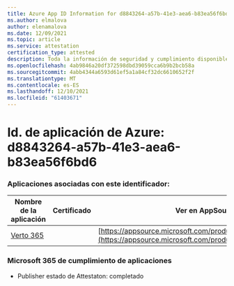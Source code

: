```yaml
---
title: Azure App ID Information for d8843264-a57b-41e3-aea6-b83ea56f6bd6
ms.author: elmalova
author: elenamalova
ms.date: 12/09/2021
ms.topic: article
ms.service: attestation
certification_type: attested
description: Toda la información de seguridad y cumplimiento disponible para d8843264-a57b-41e3-aea6-b83ea56f6bd6.
ms.openlocfilehash: 4ab9846a20df372598dbd39059cca6b9b2bcb58a
ms.sourcegitcommit: 4abb4344a6593d61ef5a1a84cf32dc6610652f2f
ms.translationtype: MT
ms.contentlocale: es-ES
ms.lasthandoff: 12/10/2021
ms.locfileid: "61403671"
---
```

# <a name="azure-app-id-d8843264-a57b-41e3-aea6-b83ea56f6bd6"></a>Id. de aplicación de Azure: d8843264-a57b-41e3-aea6-b83ea56f6bd6


### <a name="apps-associated-with-this-id"></a>Aplicaciones asociadas con este identificador:
| **Nombre de la aplicación** | **Certificado** | **Ver en AppSource** |
|--------------|---------------|-----------------------|
| [Verto 365](https://docs.microsoft.com/microsoft-365-app-certification/forward/WA200003230) |  | [https://appsource.microsoft.com/product/office/WA200003230](https://appsource.microsoft.com/product/office/WA200003230) |

### <a name="microsoft-365-app-compliance-status"></a>Microsoft 365 de cumplimiento de aplicaciones
- Publisher estado de Attestaton: completado
